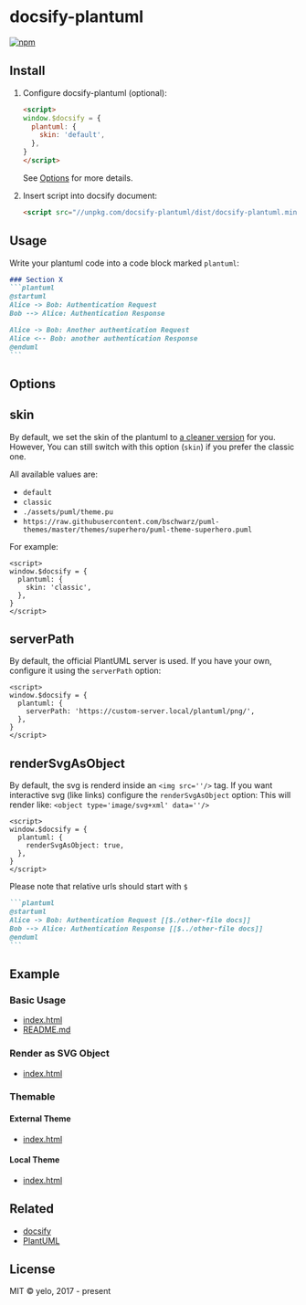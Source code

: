 # docsify-plantuml
[![npm](https://img.shields.io/npm/v/docsify-plantuml.svg?style=flat-square)](https://www.npmjs.com/package/docsify-plantuml)

## Install
1. Configure docsify-plantuml (optional):

    ```html
    <script>
    window.$docsify = {
      plantuml: {
        skin: 'default',
      },
    }
    </script>
    ```
    
    See [Options](#Options) for more details.

2. Insert script into docsify document:

    ```html
    <script src="//unpkg.com/docsify-plantuml/dist/docsify-plantuml.min.js"></script>
    ```


## Usage
Write your plantuml code into a code block marked ``plantuml``:

````markdown
### Section X
```plantuml
@startuml
Alice -> Bob: Authentication Request
Bob --> Alice: Authentication Response

Alice -> Bob: Another authentication Request
Alice <-- Bob: another authentication Response
@enduml
```
````


## Options
## skin
By default, we set the skin of the plantuml to [a cleaner version](https://github.com/matthewjosephtaylor/plantuml-style) for you.
However, You can still switch with this option (`skin`) if you prefer the classic one.

All available values are:
- `default`
- `classic`
- `./assets/puml/theme.pu`
- `https://raw.githubusercontent.com/bschwarz/puml-themes/master/themes/superhero/puml-theme-superhero.puml`

For example:
```
<script>
window.$docsify = {
  plantuml: {
    skin: 'classic',
  },
}
</script>
```

## serverPath
By default, the official PlantUML server is used. If you have your own, configure it using the `serverPath` option:

```
<script>
window.$docsify = {
  plantuml: {
    serverPath: 'https://custom-server.local/plantuml/png/',
  },
}
</script>
```

## renderSvgAsObject
By default, the svg is renderd inside an `<img src=''/>` tag. 
If you want interactive svg (like links) configure the `renderSvgAsObject` option:
This will render like: `<object type='image/svg+xml' data=''/>`

```
<script>
window.$docsify = {
  plantuml: {
    renderSvgAsObject: true,
  },
}
</script>
```
Please note that relative urls should start with `$`
````markdown
```plantuml
@startuml
Alice -> Bob: Authentication Request [[$./other-file docs]]
Bob --> Alice: Authentication Response [[$../other-file docs]]
@enduml
```
````

## Example
### Basic Usage
- [index.html](example/basic/index.html)
- [README.md](https://raw.githubusercontent.com/imyelo/docsify-plantuml/master/example/basic/README.md)

### Render as SVG Object
- [index.html](example/svg-object/index.html)

### Themable

#### External Theme
- [index.html](example/themable/external/index.html)

#### Local Theme
- [index.html](example/themable/local/index.html)

## Related
- [docsify](https://github.com/QingWei-Li/docsify/)
- [PlantUML](http://plantuml.com/)


## License
MIT &copy; yelo, 2017 - present
